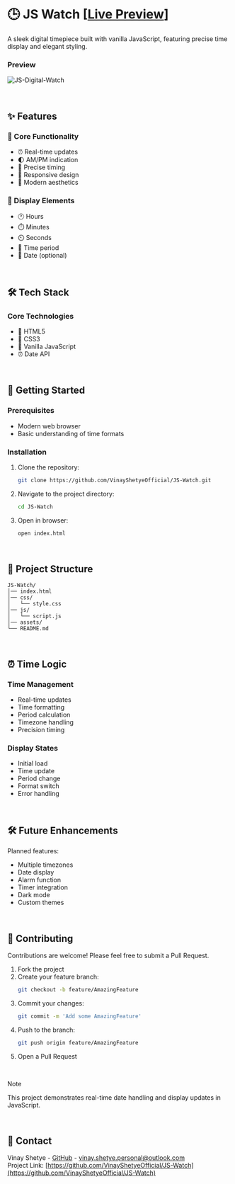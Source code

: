 # 🕒 JS Watch [[Live Preview](https://watch-js-live.netlify.app/)]

A sleek digital timepiece built with vanilla JavaScript, featuring precise time display and elegant styling.

### Preview
![JS-Digital-Watch](https://github.com/VinayShetyeOfficial/JS-Watch/assets/100470361/f34243b9-35d6-4e54-bff3-8dfb994c19c9)

<br>

## ✨ Features

### 🎯 Core Functionality

- ⏰ Real-time updates
- 🌓 AM/PM indication
- 🎯 Precise timing
- 📱 Responsive design
- 🎨 Modern aesthetics

### 🎨 Display Elements

- 🕐 Hours
- ⏱️ Minutes
- ⏲️ Seconds
- 🌙 Time period
- 📅 Date (optional)

<br>

## 🛠️ Tech Stack

### Core Technologies
- 📝 HTML5
- 🎨 CSS3
- 🔧 Vanilla JavaScript
- ⏰ Date API

<br>

## 🚀 Getting Started

### Prerequisites

- Modern web browser
- Basic understanding of time formats

### Installation

1. Clone the repository:
   ```sh
   git clone https://github.com/VinayShetyeOfficial/JS-Watch.git
   ```
2. Navigate to the project directory:
   ```sh
   cd JS-Watch
   ```
3. Open in browser:
   ```sh
   open index.html
   ```

<br>

## 📁 Project Structure

```
JS-Watch/
│── index.html
│── css/
│   └── style.css
│── js/
│   └── script.js
│── assets/
└── README.md
```

<br>

## ⏰ Time Logic

### Time Management
- Real-time updates
- Time formatting
- Period calculation
- Timezone handling
- Precision timing

### Display States
- Initial load
- Time update
- Period change
- Format switch
- Error handling

<br>

## 🛠️ Future Enhancements

Planned features:

- Multiple timezones
- Date display
- Alarm function
- Timer integration
- Dark mode
- Custom themes

<br>

## 🤝 Contributing

Contributions are welcome! Please feel free to submit a Pull Request.

1. Fork the project
2. Create your feature branch:
   ```sh
   git checkout -b feature/AmazingFeature
   ```
3. Commit your changes:
   ```sh
   git commit -m 'Add some AmazingFeature'
   ```
4. Push to the branch:
   ```sh
   git push origin feature/AmazingFeature
   ```
5. Open a Pull Request

<br>

> [!NOTE]  
> This project demonstrates real-time date handling and display updates in JavaScript.

<br>

## 📧 Contact

Vinay Shetye - [GitHub](https://github.com/VinayShetyeOfficial) - vinay.shetye.personal@outlook.com <br>
Project Link: [https://github.com/VinayShetyeOfficial/JS-Watch](https://github.com/VinayShetyeOfficial/JS-Watch)

